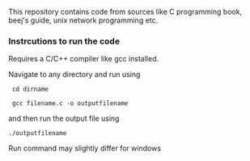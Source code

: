 <p>This repository contains code from sources like C programming book, beej's guide, unix network programming etc.</p>

<h3> Instrcutions to run the code </h3>
<p>Requires a C/C++ compiler like gcc installed.</p>
<p>Navigate to any directory and run using <p><code> cd dirname </code></p><p><code> gcc filename.c -o outputfilename </code></p> and then run the output file using <p><code>./outputfilename</code></p> Run command may slightly differ for windows</p>

